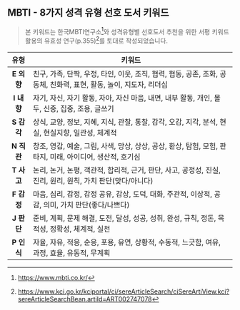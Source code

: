 <h2>MBTI - 8가지 성격 유형 선호 도서 키워드</h2>

> 본 키워드는 한국MBTI연구소[^1]와 성격유형별 선호도서 추천을 위한 서평 키워드 활용의 유효성 연구(p.355)[^2]를 토대로 작성되었습니다.

| 유형 | 키워드 |
| :---: | ----- |
| <b>E 외향</b> | 친구, 가족, 단짝, 우정, 타인, 이웃, 조직, 협력, 협동, 공존, 조화, 공동체, 친화력, 표현, 활동, 놀이, 지도자, 리더십 |
| <b>I 내향</b> | 자기, 자신, 자기 활동, 자아, 자신 마음, 내면, 내부 활동, 개인, 몰두, 신중, 집중, 조용, 글쓰기 |
| <b>S 감각</b> | 상식, 교양, 정보, 지혜, 지식, 관찰, 통찰, 감각, 오감, 지각, 분석, 현실, 현실지향, 일관성, 체계적 |
| <b>N 직관</b> | 창조, 영감, 예술, 그림, 사색, 망상, 상상, 공상, 환상, 탐험, 모험, 판타지, 미래, 아이디어, 생산적, 호기심 |
| <b>T 사고</b> | 논리, 논거, 논평, 객관적, 합리적, 근거, 판단, 사고, 공정성, 진실, 진리, 원리, 원칙, 가치 판단(맞다/아니다) |
| <b>F 감정</b> | 마음, 심리, 감정, 감정 공유, 감상, 도덕, 대화, 주관적, 이상적, 공감, 의미, 가치 판단(좋다/나쁘다) |
| <b>J 판단</b> | 준비, 계획, 문제 해결, 도전, 달성, 성공, 성취, 완성, 규칙, 정돈, 목적성, 정확성, 체계적, 실천 |
| <b>P 인식</b> | 자율, 자유, 적응, 순응, 포용, 유연, 상황적, 수동적, 느긋함, 여유, 과정, 효율, 유동적, 무계획 |

[^1]: https://www.mbti.co.kr/
[^2]: https://www.kci.go.kr/kciportal/ci/sereArticleSearch/ciSereArtiView.kci?sereArticleSearchBean.artiId=ART002747078
